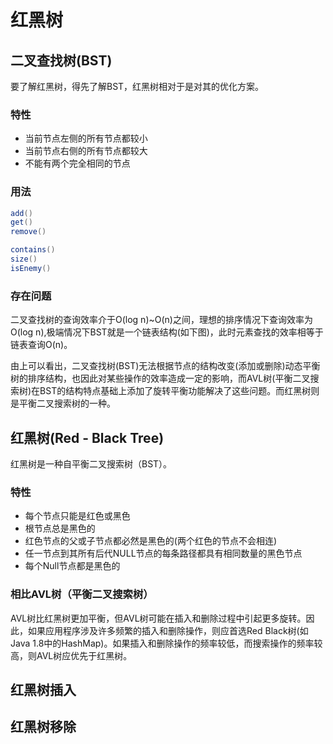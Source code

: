 # 红黑树
## 二叉查找树(BST)
要了解红黑树，得先了解BST，红黑树相对于是对其的优化方案。

### 特性
- 当前节点左侧的所有节点都较小
- 当前节点右侧的所有节点都较大
- 不能有两个完全相同的节点

### 用法
```C#
add()
get()
remove()

contains()
size()
isEnemy()
```

### 存在问题
二叉查找树的查询效率介于O(log n)~O(n)之间，理想的排序情况下查询效率为O(log n),极端情况下BST就是一个链表结构(如下图)，此时元素查找的效率相等于链表查询O(n)。

由上可以看出，二叉查找树(BST)无法根据节点的结构改变(添加或删除)动态平衡树的排序结构，也因此对某些操作的效率造成一定的影响，而AVL树(平衡二叉搜索树)在BST的结构特点基础上添加了旋转平衡功能解决了这些问题。而红黑树则是平衡二叉搜索树的一种。

## 红黑树(Red - Black Tree)
红黑树是一种自平衡二叉搜索树（BST）。

### 特性
- 每个节点只能是红色或黑色
- 根节点总是黑色的
- 红色节点的父或子节点都必然是黑色的(两个红色的节点不会相连)
- 任一节点到其所有后代NULL节点的每条路径都具有相同数量的黑色节点
- 每个Null节点都是黑色的

### 相比AVL树（平衡二叉搜索树）
AVL树比红黑树更加平衡，但AVL树可能在插入和删除过程中引起更多旋转。因此，如果应用程序涉及许多频繁的插入和删除操作，则应首选Red Black树(如 Java 1.8中的HashMap)。如果插入和删除操作的频率较低，而搜索操作的频率较高，则AVL树应优先于红黑树。

## 红黑树插入

## 红黑树移除